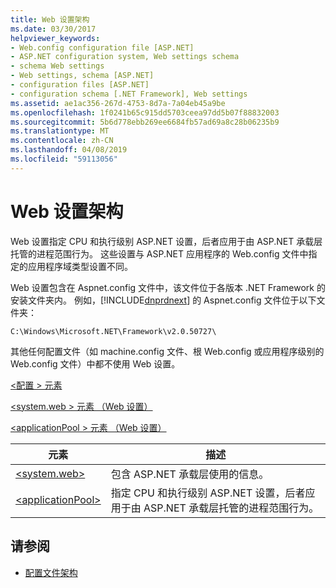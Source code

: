 ```yaml
---
title: Web 设置架构
ms.date: 03/30/2017
helpviewer_keywords:
- Web.config configuration file [ASP.NET]
- ASP.NET configuration system, Web settings schema
- schema Web settings
- Web settings, schema [ASP.NET]
- configuration files [ASP.NET]
- configuration schema [.NET Framework], Web settings
ms.assetid: ae1ac356-267d-4753-8d7a-7a04eb45a9be
ms.openlocfilehash: 1f0241b65c915dd5703ceea97dd5b07f88832003
ms.sourcegitcommit: 5b6d778ebb269ee6684fb57ad69a8c28b06235b9
ms.translationtype: MT
ms.contentlocale: zh-CN
ms.lasthandoff: 04/08/2019
ms.locfileid: "59113056"
---
```

# <a name="web-settings-schema"></a>Web 设置架构
Web 设置指定 CPU 和执行级别 ASP.NET 设置，后者应用于由 ASP.NET 承载层托管的进程范围行为。 这些设置与 ASP.NET 应用程序的 Web.config 文件中指定的应用程序域类型设置不同。  
  
 Web 设置包含在 Aspnet.config 文件中，该文件位于各版本 .NET Framework 的安装文件夹内。 例如，[!INCLUDE[dnprdnext](../../../../../includes/dnprdnext-md.md)] 的 Aspnet.config 文件位于以下文件夹：  
  
 `C:\Windows\Microsoft.NET\Framework\v2.0.50727\`  
  
 其他任何配置文件（如 machine.config 文件、根 Web.config 或应用程序级别的 Web.config 文件）中都不使用 Web 设置。  
  
 [\<配置 > 元素](../../../../../docs/framework/configure-apps/file-schema/configuration-element.md)  
  
 [\<system.web > 元素 （Web 设置）](../../../../../docs/framework/configure-apps/file-schema/web/system-web-element-web-settings.md)  
  
 [\<applicationPool > 元素 （Web 设置）](../../../../../docs/framework/configure-apps/file-schema/web/applicationpool-element-web-settings.md)  
  
|元素|描述|  
|-------------|-----------------|  
|[\<system.web>](../../../../../docs/framework/configure-apps/file-schema/web/system-web-element-web-settings.md)|包含 ASP.NET 承载层使用的信息。|  
|[\<applicationPool>](../../../../../docs/framework/configure-apps/file-schema/web/applicationpool-element-web-settings.md)|指定 CPU 和执行级别 ASP.NET 设置，后者应用于由 ASP.NET 承载层托管的进程范围行为。|  
  
## <a name="see-also"></a>请参阅

- [配置文件架构](../../../../../docs/framework/configure-apps/file-schema/index.md)
